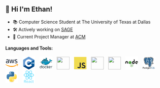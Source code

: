 <h2> 👋 Hi I'm Ethan! </h2>

- 📚 Computer Science Student at The University of Texas at Dallas
- 🛠️ Actively working on [SAGE](https://github.com/TheSAGEProject/SAGE)
- 🚀 Current Project Manager at [ACM](https://github.com/acm-projects)


<h4 align="left">Languages and Tools:</h4>
<p align="left"> 
  <img src="https://raw.githubusercontent.com/devicons/devicon/master/icons/amazonwebservices/amazonwebservices-original-wordmark.svg" width="40" height="40" style="margin-right: 10px;"/>
  <img src="https://raw.githubusercontent.com/devicons/devicon/master/icons/cplusplus/cplusplus-original.svg" width="40" height="40" style="margin-right: 10px;"/> 
  <img src="https://raw.githubusercontent.com/devicons/devicon/master/icons/docker/docker-original-wordmark.svg" width="40" height="40" style="margin-right: 10px;"/> 
  <img src="https://www.vectorlogo.zone/logos/git-scm/git-scm-icon.svg" width="40" height="40" style="margin-right: 10px;"/> 
  <img src="https://raw.githubusercontent.com/devicons/devicon/master/icons/javascript/javascript-original.svg" width="40" height="40" style="margin-right: 10px;"/> 
  <img src="https://www.vectorlogo.zone/logos/jenkins/jenkins-icon.svg" width="40" height="40" style="margin-right: 10px;"/> 
  <img src="https://cdn.worldvectorlogo.com/logos/nextjs-2.svg" width="40" height="40" style="margin-right: 10px;"/> 
  <img src="https://raw.githubusercontent.com/devicons/devicon/master/icons/nodejs/nodejs-original-wordmark.svg" width="40" height="40" style="margin-right: 10px;"/>
  <img src="https://raw.githubusercontent.com/devicons/devicon/master/icons/postgresql/postgresql-original-wordmark.svg" width="40" height="40" style="margin-right: 10px;"/> 
  <img src="https://raw.githubusercontent.com/devicons/devicon/master/icons/python/python-original.svg" width="40" height="40" style="margin-right: 10px;"/> 
  <img src="https://raw.githubusercontent.com/devicons/devicon/master/icons/react/react-original-wordmark.svg" width="40" height="40" style="margin-right: 10px;"/>
</p>

